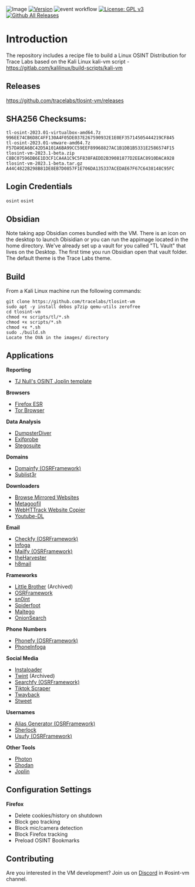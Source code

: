 ![Image](https://github.com/Apollo-o/tlosint-vm/assets/22546578/db6e5343-c08c-4ab1-8a1e-41112f80e18f)
[![Version](https://img.shields.io/badge/tlosintvm-1.0.0-brightgreen.svg?maxAge=259200)]()
![event workflow](https://github.com/tracelabs/tlosint-vm/actions/workflows/releases.yml/badge.svg?event=push)
[![License: GPL v3](https://img.shields.io/badge/License-GPLv3-blue.svg)](https://www.gnu.org/licenses/gpl-3.0)
[![Github All Releases](https://img.shields.io/github/downloads/tracelabs/tlosint-vm/total.svg)]()

# Introduction
The repository includes a recipe file to build a Linux OSINT Distribution for Trace Labs based on the Kali Linux kali-vm script - https://gitlab.com/kalilinux/build-scripts/kali-vm

## Releases
https://github.com/tracelabs/tlosint-vm/releases

## SHA256 Checksums:
``` 
tl-osint-2023.01-virtualbox-amd64.7z   996EE74CB6D8C4FF130A4F05DE037E267590932E1E0EF35714505444219CF845
tl-osint-2023.01-vmware-amd64.7z       F57DA9EA6BC42D5A101A6BA99CC59EEF89968827AC1B1DB1B5331E2586574F15
tlosint-vm-2023.1-beta.zip             C8BC07596DB6E1D3CF1CA4A1C9C5F838FAEDD2B39081877D2EEAC8910DACA928
tlosint-vm-2023.1-beta.tar.gz          A44C4822B298B81DE8EB7D0857F1E706DA135337ACEDAE67F67C6438148C95FC
```

## Login Credentials
`osint`
`osint`

## Obsidian
Note taking app Obsidian comes bundled with the VM. There is an icon on the desktop to launch Obisidian or you can run the appimage located in the home directory. We've already set up a vault for you called "TL Vault" that lives on the Desktop. The first time you run Obsidian open that vault folder. The default theme is the Trace Labs theme. 
 
## Build
From a Kali Linux machine run the following commands:
```
git clone https://github.com/tracelabs/tlosint-vm
sudo apt -y install debos p7zip qemu-utils zerofree
cd tlosint-vm
chmod +x scripts/tl/*.sh
chmod +x scripts/*.sh
chmod +x *.sh
sudo ./build.sh
Locate the OVA in the images/ directory
```
## Applications

**Reporting**
* [TJ Null's OSINT Joplin template](https://github.com/tjnull/TJ-OSINT-Notebook)

**Browsers**
* [Firefox ESR](https://www.mozilla.org/en-US/firefox/enterprise/)
* [Tor Browser](https://www.torproject.org/download/)

**Data Analysis**
* [DumpsterDiver](https://github.com/securing/DumpsterDiver)
* [Exifprobe](https://github.com/hfiguiere/exifprobe)
* [Stegosuite](https://github.com/osde8info/stegosuite)

**Domains**
* [Domainfy (OSRFramework)](https://github.com/i3visio/osrframework)
* [Sublist3r](https://github.com/aboul3la/Sublist3r)

**Downloaders**
* [Browse Mirrored Websites](http://www.httrack.com/)
* [Metagoofil](https://github.com/opsdisk/metagoofil)
* [WebHTTrack Website Copier](http://www.httrack.com/)
* [Youtube-DL](https://github.com/ytdl-org/youtube-dl)

**Email**
* [Checkfy (OSRFramework)](https://github.com/i3visio/osrframework)
* [Infoga](https://github.com/m4ll0k/Infoga)
* [Mailfy (OSRFramework)](https://github.com/i3visio/osrframework)
* [theHarvester](https://github.com/laramies/theHarvester)
* [h8mail](https://github.com/khast3x/h8mail)

**Frameworks**
* [Little Brother](https://github.com/lulz3xploit/LittleBrother) (Archived)
* [OSRFramework](https://github.com/i3visio/osrframework)
* [sn0int](https://github.com/kpcyrd/sn0int)
* [Spiderfoot](https://github.com/smicallef/spiderfoot)
* [Maltego](https://www.maltego.com/downloads/)
* [OnionSearch](https://github.com/megadose/OnionSearch)

**Phone Numbers**
* [Phonefy (OSRFramework)](https://github.com/i3visio/osrframework)
* [PhoneInfoga](https://github.com/sundowndev/phoneinfoga)

**Social Media**
* [Instaloader](https://github.com/instaloader/instaloader)
* [Twint](https://github.com/twintproject/twint) (Archived)
* [Searchfy (OSRFramework)](https://github.com/i3visio/osrframework)
* [Tiktok Scraper](https://github.com/drawrowfly/tiktok-scraper)
* [Twayback](https://github.com/humandecoded/twayback)
* [Stweet](https://github.com/markowanga/stweet)

**Usernames**
* [Alias Generator (OSRFramework)](https://github.com/i3visio/osrframework)
* [Sherlock](https://github.com/sherlock-project/sherlock)
* [Usufy (OSRFramework)](https://github.com/i3visio/osrframework)

**Other Tools**
* [Photon](https://github.com/s0md3v/Photon)
* [Shodan](https://cli.shodan.io/)
* [Joplin](https://joplinapp.org/help/)

## Configuration Settings
**Firefox**
* Delete cookies/history on shutdown
* Block geo tracking
* Block mic/camera detection
* Block Firefox tracking
* Preload OSINT Bookmarks

## Contributing
Are you interested in the VM development? Join us on [Discord](https://discord.com/invite/tracelabs) in #osint-vm channel.
